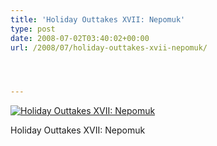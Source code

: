 ```yaml
---
title: 'Holiday Outtakes XVII: Nepomuk'
type: post
date: 2008-07-02T03:40:02+00:00
url: /2008/07/holiday-outtakes-xvii-nepomuk/




---
```

<div class="flickr">
  <a href="http://www.flickr.com/photos/schreibblogade/2630951325/" title="Holiday Outtakes XVII: Nepomuk"><img src="//farm4.static.flickr.com/3064/2630951325_b1110d52c8.jpg" alt="Holiday Outtakes XVII: Nepomuk" /></a></p>

  <p>
    Holiday Outtakes <span class="caps">XVII</span>: Nepomuk
  </p>
</div>
